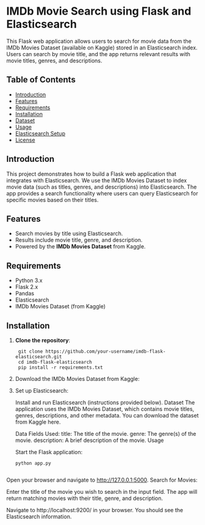 # IMDb Movie Search using Flask and Elasticsearch

This Flask web application allows users to search for movie data from the IMDb Movies Dataset (available on Kaggle) stored in an Elasticsearch index. Users can search by movie title, and the app returns relevant results with movie titles, genres, and descriptions.

## Table of Contents
- [Introduction](#introduction)
- [Features](#features)
- [Requirements](#requirements)
- [Installation](#installation)
- [Dataset](#dataset)
- [Usage](#usage)
- [Elasticsearch Setup](#elasticsearch-setup)
- [License](#license)

## Introduction
This project demonstrates how to build a Flask web application that integrates with Elasticsearch. We use the IMDb Movies Dataset to index movie data (such as titles, genres, and descriptions) into Elasticsearch. The app provides a search functionality where users can query Elasticsearch for specific movies based on their titles.

## Features
- Search movies by title using Elasticsearch.
- Results include movie title, genre, and description.
- Powered by the **IMDb Movies Dataset** from Kaggle.

## Requirements
- Python 3.x
- Flask 2.x
- Pandas
- Elasticsearch
- IMDb Movies Dataset (from Kaggle)

## Installation
1. **Clone the repository**:
   ```
    git clone https://github.com/your-username/imdb-flask-elasticsearch.git
    cd imdb-flask-elasticsearch
    pip install -r requirements.txt

2. Download the IMDb Movies Dataset from Kaggle:

3. Set up Elasticsearch:

    Install and run Elasticsearch (instructions provided below).
    Dataset
    The application uses the IMDb Movies Dataset, which contains movie titles, genres, descriptions, and other metadata. You can download the dataset from Kaggle here.

    Data Fields Used:
    title: The title of the movie.
    genre: The genre(s) of the movie.
    description: A brief description of the movie.
    Usage
    
    Start the Flask application:
    ```
    python app.py


Open your browser and navigate to http://127.0.0.1:5000.
Search for Movies:

Enter the title of the movie you wish to search in the input field.
The app will return matching movies with their title, genre, and description.

Navigate to http://localhost:9200/ in your browser. You should see the Elasticsearch information.